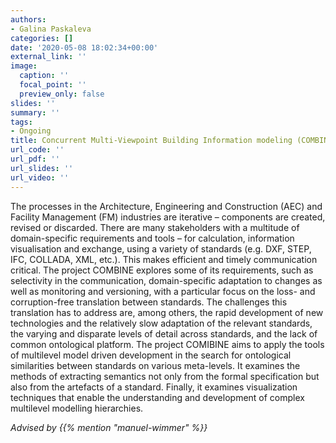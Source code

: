 ```yaml
---
authors:
- Galina Paskaleva
categories: []
date: '2020-05-08 18:02:34+00:00'
external_link: ''
image:
  caption: ''
  focal_point: ''
  preview_only: false
slides: ''
summary: ''
tags:
- Ongoing
title: Concurrent Multi-Viewpoint Building Information modeling (COMBINE)
url_code: ''
url_pdf: ''
url_slides: ''
url_video: ''
---
```


The processes in the Architecture, Engineering and Construction (AEC) and Facility Management (FM) industries are iterative – components are created, revised or discarded. There are many stakeholders with a multitude of domain-specific requirements and tools – for calculation, information visualisation and exchange, using a variety of standards (e.g. DXF, STEP, IFC, COLLADA, XML, etc.). This makes efficient and timely communication critical. The project COMBINE explores some of its requirements, such as selectivity in the communication, domain-specific adaptation to changes as well as monitoring and versioning, with a particular focus on the loss- and corruption-free translation between standards. The challenges this translation has to address are, among others, the rapid development of new technologies and the relatively slow adaptation of the relevant standards, the varying and disparate levels of detail across standards, and the lack of common ontological platform. The project COMIBINE aims to apply the tools of multilevel model driven development in the search for ontological similarities between standards on various meta-levels. It examines the methods of extracting semantics not only from the formal specification but also from the artefacts of a standard. Finally, it examines visualization techniques that enable the understanding and development of complex multilevel modelling hierarchies.

*Advised by {{% mention "manuel-wimmer" %}}*